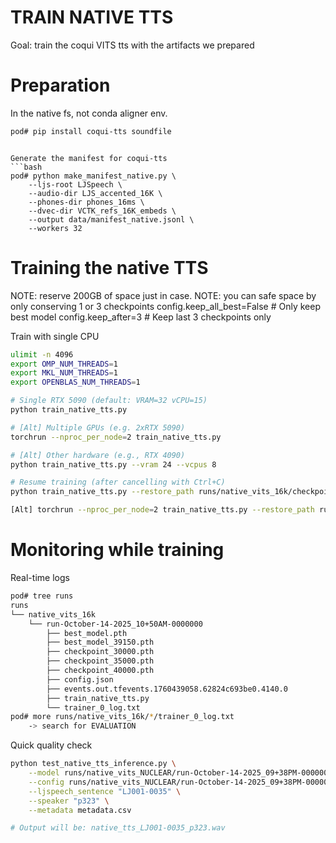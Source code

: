 # TRAIN NATIVE TTS

Goal: train the coqui VITS tts with the artifacts we prepared

# Preparation

In the native fs, not conda aligner env.
```bash
pod# pip install coqui-tts soundfile
```

<!-- [F0 NOT SUPPORTED] Pad with silence the phonemes vectors to match the length of f0 20ms vectors
```bash
python scripts/fix_phones_lengths.py \
    --phones-dir phones_20ms \
    --f0-dir f0_20ms \
    --out-dir phones_20ms_fix \
    --workers 32
rm -rf phones_20ms
mv phones_20ms_fix phones_20ms
```

[TODO UPDATE] Perform sanity checks on all the artifacts we have created so far
```bash
python check_features_20ms.py \
    --wav-dir LJS_accented_16K \
    --phones-dir phones_20ms \
    --f0-dir f0_20ms \
    --spk-embeds-dir VCTK_refs_16K_embeds \
    --report sanity_report.csv \
    --limit 0 \
    --workers 32 -->
```

Generate the manifest for coqui-tts
```bash
pod# python make_manifest_native.py \
    --ljs-root LJSpeech \
    --audio-dir LJS_accented_16K \
    --phones-dir phones_16ms \
    --dvec-dir VCTK_refs_16K_embeds \
    --output data/manifest_native.jsonl \
    --workers 32
```

# Training the native TTS

NOTE: reserve 200GB of space just in case.
NOTE: you can safe space by only conserving 1 or 3 checkpoints
config.keep_all_best=False  # Only keep best model
config.keep_after=3  # Keep last 3 checkpoints only

Train with single CPU
```bash
ulimit -n 4096
export OMP_NUM_THREADS=1
export MKL_NUM_THREADS=1
export OPENBLAS_NUM_THREADS=1

# Single RTX 5090 (default: VRAM=32 vCPU=15)
python train_native_tts.py

# [Alt] Multiple GPUs (e.g. 2xRTX 5090)
torchrun --nproc_per_node=2 train_native_tts.py

# [Alt] Other hardware (e.g., RTX 4090)
python train_native_tts.py --vram 24 --vcpus 8

# Resume training (after cancelling with Ctrl+C)
python train_native_tts.py --restore_path runs/native_vits_16k/checkpoint_25000.pth

[Alt] torchrun --nproc_per_node=2 train_native_tts.py --restore_path runs/native_vits_16k/checkpoint_25000.pth
```

# Monitoring while training

Real-time logs
```bash
pod# tree runs
runs
└── native_vits_16k
    └── run-October-14-2025_10+50AM-0000000
        ├── best_model.pth
        ├── best_model_39150.pth
        ├── checkpoint_30000.pth
        ├── checkpoint_35000.pth
        ├── checkpoint_40000.pth
        ├── config.json
        ├── events.out.tfevents.1760439058.62824c693be0.4140.0
        ├── train_native_tts.py
        └── trainer_0_log.txt
pod# more runs/native_vits_16k/*/trainer_0_log.txt
    -> search for EVALUATION
```

Quick quality check
```bash
python test_native_tts_inference.py \
    --model runs/native_vits_NUCLEAR/run-October-14-2025_09+38PM-0000000/best_model_40500.pth \
    --config runs/native_vits_NUCLEAR/run-October-14-2025_09+38PM-0000000/config.json \
    --ljspeech_sentence "LJ001-0035" \
    --speaker "p323" \
    --metadata metadata.csv

# Output will be: native_tts_LJ001-0035_p323.wav
```
